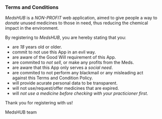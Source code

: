 ### Terms and Conditions

*MedsHUB* is a *NON-PROFIT* web application, aimed to give people a way to *donate* unused medicines to those in need, thus reducing the chemical impact in the environment.

By registering to *MedsHUB*, you are hereby stating that you:

* are *18* years old or older.
* commit to not use this App in an evil way.
* are aware of the Good Will requirement of this App.
* are commited to *not sell*, or make any profits from the Meds.
* are aware that this App only serves a *social need*.
* are commited to not perform any blackmail or any misleading act against this Terms and Condition Policy.
* will provide acurate personal data to be transparent.
* will not use/request/offer medicines that are expired.
* will *not use a medicine before checking with your practicioner first*.

Thank you for registering with us!

MedsHUB team
